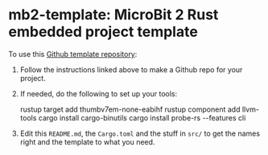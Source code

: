# mb2-template: MicroBit 2 Rust embedded project template

To use this [Github template
repository](https://docs.github.com/en/repositories/creating-and-managing-repositories/creating-a-repository-from-a-template):

1. Follow the instructions linked above to make a Github repo
   for your project.
   
2. If needed, do the following to set up your tools:

      rustup target add thumbv7em-none-eabihf
      rustup component add llvm-tools
      cargo install cargo-binutils
      cargo install probe-rs --features cli

3. Edit this `README.md`, the `Cargo.toml` and the stuff in
   `src/` to get the names right and the template to what
   you need.
